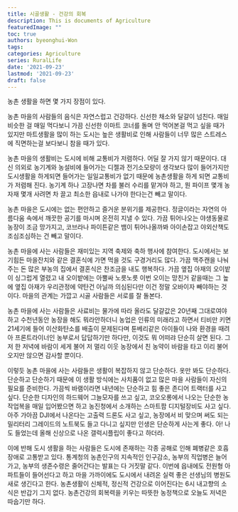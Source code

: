 ```yaml
---
title: 시골생활 - 건강의 회복
description: This is documents of Agriculture
featuredImage: ""
toc: true
authors: byeonghui-Won
tags:
categories: Agriculture
series: RuralLife
date: '2021-09-23'
lastmod: '2021-09-23'
draft: false
---
```


농촌 생활을 하면 몇 가지 장점이 있다. 

농촌 마을의 사람들의 음식은 자연스럽고 건강하다. 신선한 채소와 달걀이 넘친다. 매일 비슷한 걸 매일 먹다보니 가끔 신선한 이마트 코너를 돌며 안 먹어본걸 먹고 싶을 때가 있지만 마트생활을 많이 하는 도시는 높은 생활비로 인해 사람들이 너무 많은 스트레스에 직면하는걸 보다보니 참을 때가 있다. 

농촌 마을의 생활비는 도시에 비해 교통비가 저렴하다. 어딜 잘 가지 않기 때문이다. 대신 의외로 농기계와 농설비에 들어가는 디젤과 전기소모량이 생각보다 많이 들어가지만 도시생활을 하게되면 들어가는 일일교통비가 없기 때문에 농촌생활을 하게 되면 교통비가 저렴해 진다. 농기계 하나 고장나면 차를 불러 수리를 맡겨야 하고, 뭔 파이프 몇개 농자재 몇개 사려면 차 끌고 최소한 읍내로 나가야 한다는건 빼고 말이다. 

농촌 마을은 도시에는 없는 편안하고 즐거운 분위기를 제공한다. 정글이라는 자연의 아름다움 속에서 깨끗한 공기를 마시며 온전히 지낼 수 있다. 가끔 튀어나오는 야생동물로 농장이 조금 망가지고, 코브라나 파이튼같은 뱀이 튀어나올까봐 아이손잡고 야외산책도 조심조심하는 건 빼고 말이다. 

농촌 마을에 사는 사람들은 재미있는 지역 축제와 축하 행사에 참여한다. 도시에서는 보기힘든 마을잔치와 같은 결혼식에 가면 먹을 것도 구경거리도 많다. 가끔 맥주캔을 나눠주는 돈 많은 부농의 집에서 결혼식은 찬조금을 내도 행복하다. 가끔 옆집 아재의 오이밭이 싱그럽게 열렸고 내 오이밭에는 아뿔싸 노릇노릇 이번 오이는 망친거 같을때는 그 높에 옆집 아재가 우리관정에 약탄건 아닐까 의심된다만 이건 정말 오바이자 빼야하는 것이다. 마을의 관계는 가깝고 시골 사람들은 서로를 잘 돌본다. 

농촌 마을에 사는 사람들은 사료비는 물가에 따라 올라도 달걀값은 20년째 그대로여야하고 수천년동안 농장을 해도 뭐라안하더니 농업은 인류의 미래라고 하면서 티비만 키면 21세기에 들어 이산화탄소를 배출이 문제된다며 툰베리같은 아이들이 나와 환경을 때려아 프론트라이너인 농부로서 답답하기만 하다만, 이것도 뭐 어떠랴 단순히 살면 된다. 그저 한 저녁에 바람이 세게 불어 저 멀리 이웃 농장에서 친 농약이 바람을 타고 이리 불어오지만 않으면 감사할 뿐이다. 

이렇듯 농촌 마을에 사는 사람들은 생활이 복잡하지 않고 단순하다. 옷만 봐도 단순하다. 단순하고 단순하기 때문에 이 생활 방식에는 사치품이 없고 많은 마을 사람들이 자신의 필요를 준비한다. 가끔씩 바램이라면 내년에는 단순하고 힘 좋은 존디어 트랙터를 사고 싶다. 단순한 디자인의 하드웨어 그늘모자를 쓰고 싶고, 코오오롱에서 나오는 단순한 농작업복을 매일 입어봤으면 하고 농진청에서 소개하는 스마트팜 디지털장비도 사고 싶다. 아주 가아끔 DJI에서 나온다는 고출력 드론도 사고 싶고, 농장에서 비 맞으며 써도 되는 밀리터리 그레이드의 노트북도 들고 다니고 싶지만 인생은 단순하게 사는게 좋다. 아! 나도 들었는데 올해 신상으로 나온 갤럭시플립이 좋다고 하더라.

이에 반해 도시 생활을 하는 사람들은 도시에 존재하는 각종 공해로 인해 폐병같은 호흡장애로 고통받고 있다. 통계청의 농촌인구의 지속적인 인구감소, 농부의 직업병은 늘어가고, 농부의 생존수령은 줄어간다는 발표는 다 거짓말 같다. 이번에 읍내에도 전원형 아파트들이 들어선다고 하고 마을 가까이에도 도시에서 내려온 실력 좋은 선생님의 병원도 새로 생긴다고 한다. 농촌생활이 신체적, 정신적 건강으로 이어진다는 6시 내고향의 소식은 반갑기 그지 없다. 농촌건강의 회복력을 키우는 따뜻한 농정책으로 오늘도 저녁은 따숩기만 하다.


